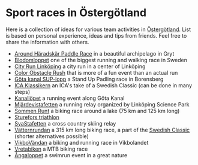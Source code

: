 Sport races in Östergötland
========================================

Here is a collection of ideas for various team activities in [Östergötland](https://en.wikipedia.org/wiki/%C3%96sterg%C3%B6tland). List is based on personal experience, ideas and tips from friends. Feel free to share the information with others.

* [Around Häradskär Paddle Race](https://utonjutigryt.se/aktiviteter/around-h%C3%A4radsk%C3%A4r-paddle-2020.html) in a beautiful archipelago in Gryt 
* [Blodomloppet](https://blodomloppet.se/) one of the biggest running and walking race in Sweden
* [City Run Linköping](https://nordicsportevent.se/lopning/cityrun-linkoping/) a city run in a center of Linköping
* [Color Obstacle Rush](https://colorobstaclerush.se/) that is more of a fun event than an actual run
* [Göta kanal SUP-lopp](https://www.facebook.com/thedownwinder/) a Stand Up Padling race in Borensberg
* [ICA Klassikern](https://icaklassikern.se/) an ICA's take of a Swedish Classic (can be done in many steps)
* [Kanallöpet](http://www.kanallopet.com/) a running event along Göta Kanal
* [Mjärdevistafetten](https://linkopingsciencepark.se/event/mjardevistafetten-4/) a running relay organized by Linköping Science Park
* [Sommen Runt](https://www.svenskalag.se/sommenrunt) a biking race around a lake (75 km and 125 km long)
* [Sturefors triathlon](https://www.facebook.com/stureforstriathlon/)
* [SyaStafetten](https://idrottonline.se/SyaSK-Skidor/tavlingar/gamlatavlingar/SyaStafetten) a cross country skiing relay
* [Vätternrundan](https://vatternrundan.se/en/) a 315 km long biking race, a part of the [Swedish Classic](https://ensvenskklassiker.se/en/) (shorter alternatives possible)
* [VikboVändan](http://vikbovandan.se/) a biking and running race in Vikbolandet
* [Vretabiken](https://www.vretasomk.se/Mountainbike/Vretabiken) a MTB biking race
* [Ångaloppet](https://angaloppet.se/) a swimrun event in a great nature
